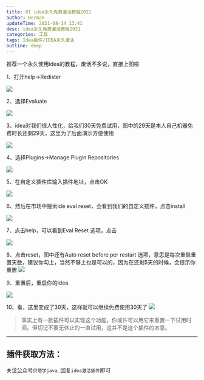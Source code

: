 ```yaml
---
title: 01 idea永久免费激活教程2021
author: Herman
updateTime: 2021-08-14 13:41
desc: idea永久免费激活教程2021
categories: 工具
tags: Idea插件/IDEA永久激活
outline: deep
---
```


推荐一个永久使用idea的教程，废话不多说，直接上图啦

1、打开help->Redister

![](https://raw.githubusercontent.com/silently9527/images/main/008i3skNgy1gthshubysjj61400qmwgr02.jpg)

2、选择Evaluate

![](https://raw.githubusercontent.com/silently9527/images/main/008i3skNgy1gthshubysjj61400qmwgr02.jpg)

3、idea对我们很人性化，给我们30天免费试用，图中的29天是本人自己机器免费时长还剩29天，这里为了后面演示方便使用

![](https://raw.githubusercontent.com/silently9527/images/main/008i3skNgy1gthsivkm4vj61400o70tc02.jpg)

4、选择Plugins->Manage Plugin Repositories

![](https://raw.githubusercontent.com/silently9527/images/main/008i3skNgy1gthsj74e40j61400tsjvp02.jpg)


5、在自定义插件库输入插件地址，点击OK

![](https://raw.githubusercontent.com/silently9527/images/main/008i3skNgy1gthsjh94e8j614p0u0adr02.jpg)

6、然后在市场中搜索ide eval reset，会看到我们的自定义插件，点击install

![](https://raw.githubusercontent.com/silently9527/images/main/008i3skNgy1gthsm825cnj61400hbwfd02.jpg)

7、点击help，可以看到Eval Reset 选项，点击

![](https://raw.githubusercontent.com/silently9527/images/main/008i3skNgy1gthsmihhezj60rc0umwgs02.jpg)


8、点击reset，图中还有Auto reset before per restart 选项，意思是每次重启重置天数，建议你勾上，当然不够上也是可以的，因为在还剩5天的时候，会提示你重置
![](https://raw.githubusercontent.com/silently9527/images/main/008i3skNgy1gthsmvzoguj61400883z802.jpg)

9、重置后，重启你的idea

![](https://raw.githubusercontent.com/silently9527/images/main/008i3skNgy1gthsn5ewsej60pm0c8q3i02.jpg)

10、看，这里变成了30天，这样就可以继续免费使用30天了
![](https://raw.githubusercontent.com/silently9527/images/main/008i3skNgy1gthsnlexnyj60zs0gaaah02.jpg)

> 事实上有一款插件可以实现这个功能，你或许可以用它来重置一下试用时间。但切记不要无休止的一直试用，这并不是这个插件的本意。

--- 
## 插件获取方法：
关注公众号`贝塔学java`, 回复`idea激活插件`即可
